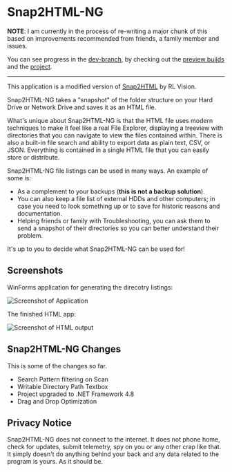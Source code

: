 # Snap2HTML-NG

**NOTE**: I am currently in the process of re-writing a major chunk of this based on improvements recommended from friends, a family member and issues.

You can see progress in the [dev-branch](https://github.com/Laim/Snap2HTML-NG/tree/dev-branch), by checking out the [preview builds](https://github.com/Laim/Snap2HTML-NG/releases) and the [project](https://github.com/users/Laim/projects/5).

_________________

This application is a modified version of [Snap2HTML](https://github.com/rlv-dan/Snap2HTML) by RL Vision.

Snap2HTML-NG takes a "snapshot" of the folder structure on your Hard Drive or Network Drive and saves it as an HTML file. 

What's unique about Snap2HTML-NG is that the HTML file uses modern techniques to make it feel like a real File Explorer, displaying a treeview with directories that you can navigate to view the files contained within. 
There is also a built-in file search and ability to export data as plain text, CSV, or JSON. Everything is contained in a single HTML file that you can easily store or distribute.

Snap2HTML-NG file listings can be used in many ways.  An example of some is:

-   As a complement to your backups (**this is not a backup solution**). 
-	You can also keep a file list of external HDDs and other computers; in case you need to look something up or to save for historic reasons and documentation. 
-	Helping friends or family with Troubleshooting, you can ask them to send a snapshot of their directories so you can better understand their problem.

It's up to you to decide what Snap2HTML-NG can be used for!

## Screenshots

WinForms application for generating the direcotry listings:

![Screenshot of Application](https://github.com/Laim/Snap2HTML-NG/assets/14845036/4d8915f7-7dbb-4994-8059-3942710f3f9b)

The finished HTML app:

![Screenshot of HTML output](https://github.com/Laim/Snap2HTML-NG/assets/14845036/a7a1ed83-93e3-46e2-a40c-c9b31e2d8412)

## Snap2HTML-NG Changes

This is some of the changes so far.

- Search Pattern filtering on Scan
- Writable Directory Path Textbox
- Project upgraded to .NET Framework 4.8
- Drag and Drop Optimization

## Privacy Notice

Snap2HTML-NG does not connect to the internet. It does not phone home, check for updates, submit telemetry, spy on you or any other crap like that. It simply doesn't do anything behind your back and any data related to the  program is yours. As it should be.
